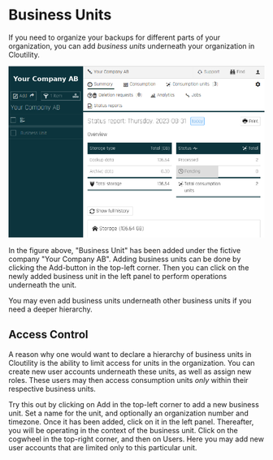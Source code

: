 Business Units
================
If you need to organize your backups for different parts of your organization, 
you can add _business units_ underneath your organization in Cloutility.

![Cloutility Dashboard](../../images/cloutility-dashboard.png)

In the figure above, "Business Unit" has been added under the fictive company 
"Your Company AB". 
Adding business units can be done by clicking the Add-button in the top-left 
corner. 
Then you can click on the newly added business unit in the left panel to 
perform operations underneath the unit. 

You may even add business units underneath other business units if you need a deeper hierarchy.

Access Control
----------------
A reason why one would want to declare a hierarchy of business units in 
Cloutility is the ability to limit access for units in the organization. You 
can create new user accounts underneath these units, as well as 
assign new roles. These users may then access consumption units _only_ within 
their respective business units.

Try this out by clicking on Add in the top-left corner to add a new business 
unit. Set a name for the unit, and optionally an organization number and 
timezone. Once it has been added, click on it in the left panel. Thereafter, 
you will be operating in the context of the business unit. Click on the 
cogwheel in the top-right corner, and then on Users. Here you may add new 
user accounts that are limited only to this particular unit.